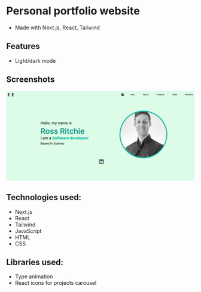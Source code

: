# Personal portfolio website
* Made with Next.js, React, Tailwind 

## Features
* Light/dark mode

## Screenshots
![Home](Readme_imgs/Portfolio.png)

## Technologies used: 
* Next.js
* React
* Tailwind
* JavaScript
* HTML 
* CSS 

## Libraries used: 
* Type animation
* React icons for projects carousel

